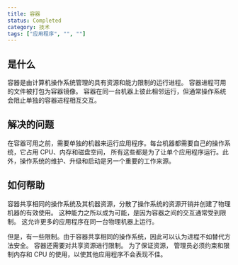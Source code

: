 ```yaml
---
title: 容器
status: Completed
category: 技术
tags: ["应用程序", "", ""]
---
```


## 是什么

容器是由计算机操作系统管理的具有资源和能力限制的运行进程。
容器进程可用的文件被打包为容器镜像。
容器在同一台机器上彼此相邻运行，但通常操作系统会阻止单独的容器进程相互交互。

## 解决的问题

在容器可用之前，需要单独的机器来运行应用程序。每台机器都需要自己的操作系统，它占用 CPU、内存和磁盘空间，
所有这些都是为了让单个应用程序运行。此外，操作系统的维护、升级和启动是另一个重要的工作来源。

## 如何帮助

容器共享相同的操作系统及其机器资源，分散了操作系统的资源开销并创建了物理机器的有效使用。
这种能力之所以成为可能，是因为容器之间的交互通常受到限制。
这允许更多的应用程序在同一台物理机器上运行。

但是，有一些限制。由于容器共享相同的操作系统，因此可以认为进程不如替代方法安全。 容器还需要对共享资源进行限制。 为了保证资源，
管理员必须约束和限制内存和 CPU 的使用，以使其他应用程序不会表现不佳。

